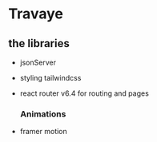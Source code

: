 # Travaye

## the libraries

- jsonServer
- styling tailwindcss

- react router v6.4 for routing and pages
  ### Animations
- framer motion
